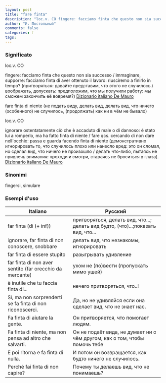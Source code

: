 ```yaml
---
layout: post
title: "fare finta"
description: "loc.v. CO fingere: facciamo finta che questo non sia successo / immaginare, supporre: facciamo finta di aver ottenuto il lavoro: riusciremo a finirlo in tempo? (притворяться: давайте представим, что этого не случилось / воображать, допускать: предположим, что мы получили работу: мы сможем закончить её вовремя?)"
author: "И. Постольный"
comments: false
categories: f
tags:
---
```


### Significato

loc.v. CO

fingere: facciamo finta che questo non sia successo / immaginare, supporre: facciamo finta di aver ottenuto il lavoro: riusciremo a finirlo in tempo? (притворяться: давайте представим, что этого не случилось / воображать, допускать: предположим, что мы получили работу: мы сможем закончить её вовремя?) [Dizionario italiano De Mauro](https://dizionario.internazionale.it/parola/fare-finta)

fare finta di niente (не подать виду, делать вид, делать вид, что ничего (особенного) не случилось, (продолжать) как ни в чём не бывало)

loc.v. CO

ignorare ostentatamente ciò che è accaduto di male o di dannoso: è stato lui a romperlo, ma ha fatto finta di niente / fare qcs. cercando di non dare nell'occhio: passa e guarda facendo finta di niente (демонстративно игнорировать то, что случилось плохо или нанесло вред: это он сломал, но сделал вид, что ничего не произошло / делать что-либо, пытаясь не привлечь внимания: проходи и смотри, стараясь не броситься в глаза). [Dizionario italiano De Mauro](https://dizionario.internazionale.it/parola/fare-finta-di-niente)

### Sinonimi

fìngersi, simulare

### Esempi d'uso

|Italiano|Русский|
|------|------|
|far finta (di (+ inf))|притворяться, делать вид, что...; делать вид будто, (что)...;показать вид, что... |
|ignorare, far finta di non conoscere, snobbare|делать вид, что незнакомы, игнорировать|
|far finta di essere stupito|разыгрывать удивление|
|far finta di non aver sentito (far orecchio da mercante)|ухом не (по)вести (пропускать мимо ушей)|
|è inutile che tu faccia finta di...|нечего притворяться, что..!|
|Sì, ma non sorprenderti se fa finta di non riconoscerci.|Да, но не удивляйся если она сделает вид, что не знает нас.|
|Fa finta di aiutare la gente.|Он притворяется, что помогает людям.|
|Fa finta di niente, ma non pensa ad altro che salvarti.|Он не подаёт вида, не думает ни о чём другом, как о том, чтобы помочь тебе|
|E poi ritorna e fa finta di nulla.|И потом он возвращается, как будто ничего не случилось.|
|Perché fai finta di non capire?|Почему ты делаешь вид, что не понимаешь?|